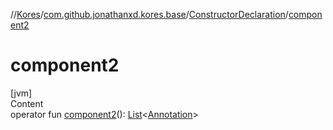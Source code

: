 //[Kores](../../index.md)/[com.github.jonathanxd.kores.base](../index.md)/[ConstructorDeclaration](index.md)/[component2](component2.md)



# component2  
[jvm]  
Content  
operator fun [component2](component2.md)(): [List](https://kotlinlang.org/api/latest/jvm/stdlib/kotlin.collections/-list/index.html)<[Annotation](../-annotation/index.md)>  



